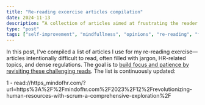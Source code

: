 ```yaml
---
title: "Re-reading excercise articles compilation"
date: 2024-11-13
description: “A collection of articles aimed at frustrating the reader and to be hard to read on purpose”
type: "post"
tags: ["self-improvement", "mindfullness", "opinions", "re-reading", "focus"]
---
```


In this post, I've compiled a list of articles I use for my re-reading exercise—articles intentionally difficult to read, often filled with jargon, HR-related topics, and dense regulations. The goal is to [build focus and patience by revisiting these challenging reads](https://techwebunraveled.xyz/posts/snap-out-of-it-how-i-m-learning-to-thrive-in-boredom-instead-of-scratching-it-away/#more-reps). The list is continuously updated:

1 - read://https_mindofhr.com/?url=https%3A%2F%2Fmindofhr.com%2F2023%2F12%2Frevolutionizing-human-resources-with-scrum-a-comprehensive-exploration%2F